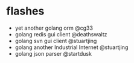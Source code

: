 # flashes

- yet another golang orm @cg33
- golang redis gui client @deathswaltz
- golang svn gui client @stuartjing
- golang another Industrial Internet @stuartjing
- golang json parser @startdusk
